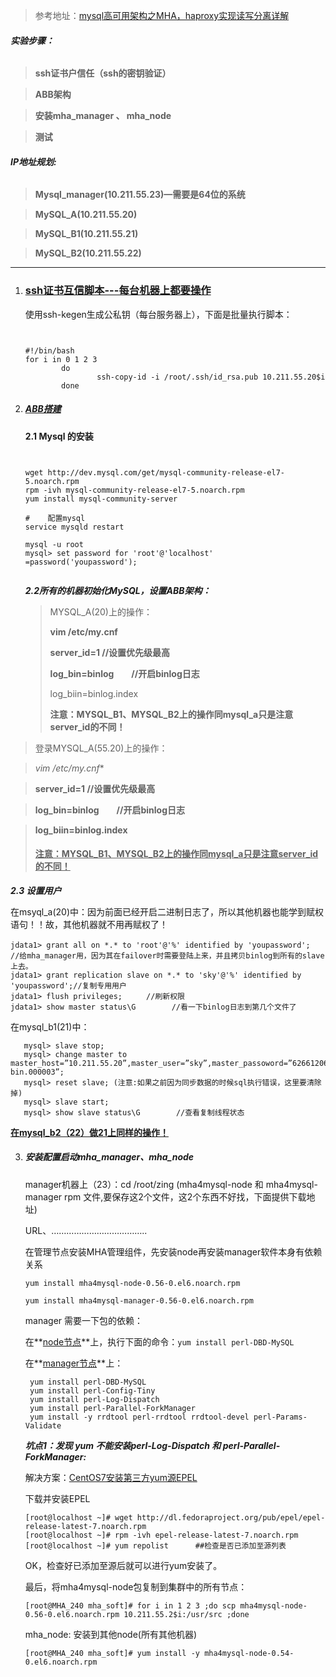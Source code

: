 > 参考地址：[mysql高可用架构之MHA，haproxy实现读写分离详解](http://www.cnblogs.com/dannylinux/p/8033318.html)

###### **实验步骤：**

> **ssh证书户信任（ssh的密钥验证）**

> **ABB架构**

> **安装mha_manager  、 mha_node**

> **测试**

###### **IP地址规划:**

> **Mysql_manager(10.211.55.23)—需要是64位的系统**

> **MySQL_A(10.211.55.20)**

> **MySQL_B1(10.211.55.21)**

> **MySQL_B2(10.211.55.22)**

---

1. ### **<u>ssh证书互信脚本---每台机器上都要操作</u>**

   使用ssh-kegen生成公私钥（每台服务器上），下面是批量执行脚本：

   <pre><code>

   #!/bin/bash
   for i in 0 1 2 3
           do
                   ssh-copy-id -i /root/.ssh/id_rsa.pub 10.211.55.20$i
           done
   </code></pre>

2. ##### **<u>ABB搭建</u>**

    **2.1 Mysql 的安装**

   <pre><code>

   wget http://dev.mysql.com/get/mysql-community-release-el7-5.noarch.rpm
   rpm -ivh mysql-community-release-el7-5.noarch.rpm
   yum install mysql-community-server

   #	配置mysql
   service mysqld restart

   mysql -u root
   mysql> set password for 'root'@'localhost' =password('youpassword');

   </code></pre>

   ***2.2所有的机器初始化MySQL，设置ABB架构：***

   > MYSQL_A(20)上的操作：
   >
   > **vim /etc/my.cnf**
   >
   > **server_id=1       //设置优先级最高**
   >
   > **log_bin=binlog　　//开启binlog日志**
   >
   > log_biin=binlog.index
   >
   > **注意：MYSQL_B1、MYSQL_B2上的操作同mysql_a只是注意server_id的不同！**









>    登录MYSQL_A(55.20)上的操作：

> *vim /etc/my.cnf**

> **server_id=1       //设置优先级最高**

> **log_bin=binlog　　//开启binlog日志**

> **log_biin=binlog.index**
>
> #### **<u>注意：MYSQL_B1、MYSQL_B2上的操作同mysql_a只是注意server_id的不同！</u>**

***2.3 设置用户***

在msyql_a(20)中：因为前面已经开启二进制日志了，所以其他机器也能学到赋权语句！！故，其他机器就不用再赋权了！

```shell
jdata1> grant all on *.* to 'root'@'%' identified by 'youpassword'; 　　　//给mha_manager用，因为其在failover时需要登陆上来，并且拷贝binlog到所有的slave上去。
jdata1> grant replication slave on *.* to 'sky'@'%' identified by 'youpassword';//复制专用用户
jdata1> flush privileges;  　　//刷新权限
jdata1> show master status\G        //看一下binlog日志到第几个文件了
```

在mysql_b1(21)中：

```mysql
   mysql> slave stop;
   mysql> change master to master_host=”10.211.55.20”,master_user=”sky”,master_passoword=”62661206”,master_log_file=”mysql-bin.000003”;
   mysql> reset slave; (注意:如果之前因为同步数据的时候sql执行错误，这里要清除掉)
   mysql> slave start;
   mysql> show slave status\G        //查看复制线程状态
```

**<u>在mysql_b2（22）做21上同样的操作！</u>**

3. ##### 安装配置启动mha_manager、mha_node

   manager机器上（23）：cd /root/zing (mha4mysql-node 和 mha4mysql-manager rpm 文件,要保存这2个文件，这2个东西不好找，下面提供下载地址)

   URL、………………………………..

   在管理节点安装MHA管理组件，先安装node再安装manager软件本身有依赖关系

   `yum install mha4mysql-node-0.56-0.el6.noarch.rpm`

   `yum install mha4mysql-manager-0.56-0.el6.noarch.rpm`

   manager 需要一下包的依赖：

   在**<u>node节点</u>**上，执行下面的命令：`yum install perl-DBD-MySQL`

   在**<u>manager节点</u>**上：

   ```shell
    yum install perl-DBD-MySQL
    yum install perl-Config-Tiny
    yum install perl-Log-Dispatch
    yum install perl-Parallel-ForkManager
    yum install -y rrdtool perl-rrdtool rrdtool-devel perl-Params-Validate
   ```

   ***坑点1：发现 yum 不能安装perl-Log-Dispatch 和   perl-Parallel-ForkManager:***

   解决方案：[CentOS7安装第三方yum源EPEL](https://www.linuxidc.com/Linux/2015-10/124002.htm ) 

   下载并安装EPEL

   ```shell
   [root@localhost ~]# wget http://dl.fedoraproject.org/pub/epel/epel-release-latest-7.noarch.rpm
   [root@localhost ~]# rpm -ivh epel-release-latest-7.noarch.rpm
   [root@localhost ~]# yum repolist      ##检查是否已添加至源列表
   ```

   OK，检查好已添加至源后就可以进行yum安装了。

   最后，将mha4mysql-node包复制到集群中的所有节点：

   `[root@MHA_240 mha_soft]# for i in 1 2 3 ;do scp mha4mysql-node-0.56-0.el6.noarch.rpm 10.211.55.2$i:/usr/src ;done`

   mha_node: 安装到其他node(所有其他机器)

   `[root@MHA_240 mha_soft]# yum install -y mha4mysql-node-0.54-0.el6.noarch.rpm`
